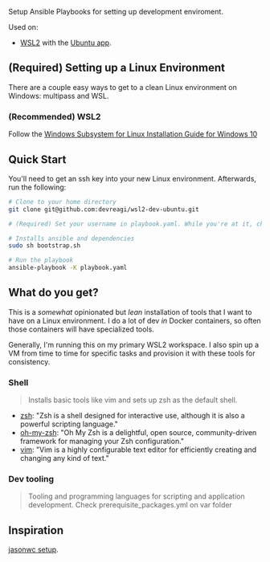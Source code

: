 Setup Ansible Playbooks for setting up development enviroment.

Used on:
- [WSL2](https://devblogs.microsoft.com/commandline/announcing-wsl-2/) with the [Ubuntu app](https://www.microsoft.com/en-us/p/ubuntu/9nblggh4msv6).

## (Required) Setting up a Linux Environment
There are a couple easy ways to get to a clean Linux environment on Windows: multipass and WSL.

### (Recommended) WSL2
Follow the [Windows Subsystem for Linux Installation Guide for Windows 10](https://docs.microsoft.com/en-us/windows/wsl/install-win10)

## Quick Start
You'll need to get an ssh key into your new Linux environment. Afterwards, run the following:

```bash
# Clone to your home directory
git clone git@github.com:devreagi/wsl2-dev-ubuntu.git

# (Required) Set your username in playbook.yaml. While you're at it, check out the roles and vars_files too.

# Installs ansible and dependencies
sudo sh bootstrap.sh

# Run the playbook
ansible-playbook -K playbook.yaml
```

## What do you get?
This is a _somewhat_ opinionated but *lean* installation of tools that I want to have on a Linux environment. I do a lot of dev _in_ Docker containers, so often those containers will have specialized tools.

Generally, I'm running this on my primary WSL2 workspace. I also spin up a VM from time to time for specific tasks and provision it with these tools for consistency.

### Shell

> Installs basic tools like vim and sets up zsh as the default shell.

- [zsh](http://zsh.sourceforge.net/): "Zsh is a shell designed for interactive use, although it is also a powerful scripting language."
- [oh-my-zsh](https://ohmyz.sh/): "Oh My Zsh is a delightful, open source, community-driven framework for managing your Zsh configuration."
- [vim](https://www.vim.org/): "Vim is a highly configurable text editor for efficiently creating and changing any kind of text."


### Dev tooling

> Tooling and programming languages for scripting and application development. Check prerequisite_packages.yml on var folder

## Inspiration
[jasonwc setup](https://github.com/jasonwc/setup).
